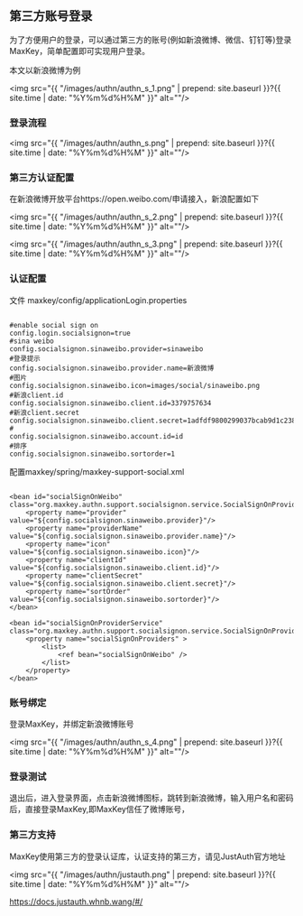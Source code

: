 <h2>第三方账号登录</h2>

为了方便用户的登录，可以通过第三方的账号(例如新浪微博、微信、钉钉等)登录MaxKey，简单配置即可实现用户登录。

本文以新浪微博为例

<img src="{{ "/images/authn/authn_s_1.png" | prepend: site.baseurl }}?{{ site.time | date: "%Y%m%d%H%M" }}"  alt=""/>

<h3>登录流程</h3>

<img src="{{ "/images/authn/authn_s.png" | prepend: site.baseurl }}?{{ site.time | date: "%Y%m%d%H%M" }}"  alt=""/>

<h3>第三方认证配置</h3>
在新浪微博开放平台https://open.weibo.com/申请接入，新浪配置如下

<img src="{{ "/images/authn/authn_s_2.png" | prepend: site.baseurl }}?{{ site.time | date: "%Y%m%d%H%M" }}"  alt=""/>

<img src="{{ "/images/authn/authn_s_3.png" | prepend: site.baseurl }}?{{ site.time | date: "%Y%m%d%H%M" }}"  alt=""/>

<h3>认证配置</h3>
文件
maxkey/config/applicationLogin.properties

<pre><code class="ini hljs">
#enable social sign on
config.login.socialsignon=true
#sina weibo
config.socialsignon.sinaweibo.provider=sinaweibo
#登录提示
config.socialsignon.sinaweibo.provider.name=新浪微博
#图片
config.socialsignon.sinaweibo.icon=images/social/sinaweibo.png
#新浪client.id
config.socialsignon.sinaweibo.client.id=3379757634
#新浪client.secret
config.socialsignon.sinaweibo.client.secret=1adfdf9800299037bcab9d1c238664ba
#
config.socialsignon.sinaweibo.account.id=id
#排序
config.socialsignon.sinaweibo.sortorder=1
</code></pre>

配置maxkey/spring/maxkey-support-social.xml

<pre><code class="xml hljs">
&lt;bean id="socialSignOnWeibo" class="org.maxkey.authn.support.socialsignon.service.SocialSignOnProvider"&gt;
	&lt;property name="provider" value="${config.socialsignon.sinaweibo.provider}"/&gt;
	&lt;property name="providerName" value="${config.socialsignon.sinaweibo.provider.name}"/&gt;
	&lt;property name="icon" value="${config.socialsignon.sinaweibo.icon}"/&gt;
	&lt;property name="clientId" value="${config.socialsignon.sinaweibo.client.id}"/&gt;
	&lt;property name="clientSecret" value="${config.socialsignon.sinaweibo.client.secret}"/&gt;
	&lt;property name="sortOrder" value="${config.socialsignon.sinaweibo.sortorder}"/&gt;
&lt;/bean&gt;

&lt;bean id="socialSignOnProviderService" class="org.maxkey.authn.support.socialsignon.service.SocialSignOnProviderService"&gt;
	&lt;property name="socialSignOnProviders" &gt;
		&lt;list&gt;
			&lt;ref bean="socialSignOnWeibo" /&gt;
		&lt;/list&gt;
	&lt;/property&gt;
&lt;/bean&gt;
</code></pre>

<h3>账号绑定</h3>
登录MaxKey，并绑定新浪微博账号

<img src="{{ "/images/authn/authn_s_4.png" | prepend: site.baseurl }}?{{ site.time | date: "%Y%m%d%H%M" }}"  alt=""/>

<h3>登录测试</h3>

退出后，进入登录界面，点击新浪微博图标，跳转到新浪微博，输入用户名和密码后，直接登录MaxKey,即MaxKey信任了微博账号，


<h3>第三方支持</h3>
MaxKey使用第三方的登录认证库，认证支持的第三方，请见JustAuth官方地址

<img src="{{ "/images/authn/justauth.png" | prepend: site.baseurl }}?{{ site.time | date: "%Y%m%d%H%M" }}"  alt=""/>

https://docs.justauth.whnb.wang/#/